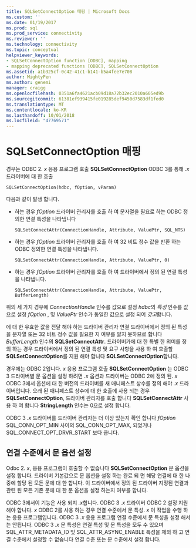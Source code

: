 ```yaml
---
title: SQLSetConnectOption 매핑 | Microsoft Docs
ms.custom: ''
ms.date: 01/19/2017
ms.prod: sql
ms.prod_service: connectivity
ms.reviewer: ''
ms.technology: connectivity
ms.topic: conceptual
helpviewer_keywords:
- SQLSetConnectOption function [ODBC], mapping
- mapping deprecated functions [ODBC], SQLSetConnectOption
ms.assetid: a1b325cf-0c42-41c1-b141-b5a4fee7e708
author: MightyPen
ms.author: genemi
manager: craigg
ms.openlocfilehash: 0351a6fa4621acb09d18a72b32ec2010a605ed9b
ms.sourcegitcommit: 61381ef939415fe019285def9450d7583df1fed0
ms.translationtype: MT
ms.contentlocale: ko-KR
ms.lasthandoff: 10/01/2018
ms.locfileid: "47769571"
---
```

# <a name="sqlsetconnectoption-mapping"></a>SQLSetConnectOption 매핑
경우는 ODBC 2. *x* 응용 프로그램 호출 **SQLSetConnectOption** ODBC 3를 통해 *.x* 드라이버에 대 한 호출  
  
```  
SQLSetConnectOption(hdbc, fOption, vParam)  
```  
  
 다음과 같이 발생 합니다.  
  
-   하는 경우 *fOption* 드라이버 관리자를 호출 하 여 문자열을 필요로 하는 ODBC 정의한 연결 특성을 나타냅니다  
  
    ```  
    SQLSetConnectAttr(ConnectionHandle, Attribute, ValuePtr, SQL_NTS)  
    ```  
  
-   하는 경우 *fOption* 드라이버 관리자를 호출 하 여 32 비트 정수 값을 반환 하는 ODBC 정의한 연결 특성을 나타냅니다.  
  
    ```  
    SQLSetConnectAttr(ConnectionHandle, Attribute, ValuePtr, 0)  
    ```  
  
-   하는 경우 *fOption* 드라이버 관리자를 호출 하 여 드라이버에서 정의 된 연결 특성을 나타냅니다.  
  
    ```  
    SQLSetConnectAttr(ConnectionHandle, Attribute, ValuePtr, BufferLength)  
    ```  
  
 위의 세 가지 경우에 *ConnectionHandle* 인수를 값으로 설정 *hdbc*의 *특성* 인수를 값으로 설정 *fOption* , 및 *ValuePtr* 인수가 동일한 값으로 설정 되어 *갖고*합니다.  
  
 에 대 한 유효한 값을 전달 해야 하는 드라이버 관리자 연결 드라이버에서 정의 된 특성을 문자열 또는 32 비트 정수 값을 필요한 지 여부를 알지 못하므로 합니다 *BufferLength* 인수의 **SQLSetConnectAttr**. 드라이버가에 대 한 특별 한 의미를 정의 하는 경우 드라이버에서 정의 된 연결 특성 및 요구 사항을 사용 하 여 호출할 **SQLSetConnectOption**를 지원 해야 합니다 **SQLSetConnectOption**합니다.  
  
 경우에는 ODBC 2입니다. *x* 응용 프로그램 호출 **SQLSetConnectOption** 는 ODBC 3 드라이버별 문 옵션을 설정 하려면 *.x* 옵션과 드라이버는 ODBC 2에 정의 된. *x* ODBC 3에서 옵션에 대 한 버전의 드라이버를 새 매니페스트 상수를 정의 해야 *.x* 드라이버입니다. 오래 된 매니페스트 상수에 대 한 호출에 사용 되는 경우 **SQLSetConnectOption**, 드라이버 관리자를 호출 합니다 **SQLSetConnectAttr** 사용 하 여 합니다 **StringLength** 인수는 0으로 설정 합니다.  
  
 ODBC 3 *.x* 드라이버를 드라이버 관리자는 더 이상 있는지 확인 합니다 *fOption* SQL_CONN_OPT_MIN 사이의 SQL_CONN_OPT_MAX, 되었거나 SQL_CONNECT_OPT_DRVR_START 보다 큽니다.  
  
## <a name="setting-statement-options-on-the-connection-level"></a>연결 수준에서 문 옵션 설정  
 Odbc 2. *x*, 응용 프로그램이 호출할 수 없습니다 **SQLSetConnectOption** 문 옵션을 설정 합니다. 드라이버 기본값으로 문 옵션을 설정 하는 완료 되 면 해당 연결에 대 한 나중에 할당 된 모든 문에 대 한 합니다. 이 드라이버에서 정의 된 드라이버 지정된 연결과 관련 된 모든 기존 문에 대 한 문 옵션을 설정 하는지 여부를 합니다.  
  
 ODBC 3에서이 기능은 사용 되지 *.x*합니다. ODBC 3 *.x* 드라이버 ODBC 2 설정 지원 해야 합니다. *x* ODBC 2를 사용 하는 경우 연결 수준에서 문 특성. *x* 이 작업을 수행 하는 응용 프로그램입니다. ODBC 3 *.x* 응용 프로그램 연결 수준에서 문 특성을 설정 해서는 안됩니다. ODBC 3 *.x* 문 특성은 연결 특성 및 문 특성을 모두 수 있으며 SQL_ATTR_METADATA_ID 및 SQL_ATTR_ASYNC_ENABLE 특성을 제외 하 고 연결 수준에서 설정할 수 없습니다 연결 수준 또는 문 수준에서 설정 합니다.
